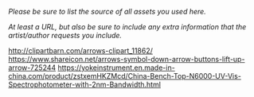 *Please be sure to list the source of all assets you used here.*

*At least a URL, but also be sure to include any extra information that the artist/author requests you include.*

http://clipartbarn.com/arrows-clipart_11862/
https://www.shareicon.net/arrows-symbol-down-arrow-buttons-lift-up-arrow-725244
https://yokeinstrument.en.made-in-china.com/product/zstxemHKZMcd/China-Bench-Top-N6000-UV-Vis-Spectrophotometer-with-2nm-Bandwidth.html